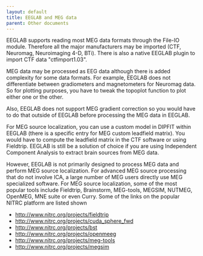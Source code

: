 ```yaml
---
layout: default
title: EEGLAB and MEG data
parent: Other documents
---
```


EEGLAB supports reading most MEG data formats through the File-IO
module. Therefore all the major manufacturers may be imported (CTF,
Neuromag, Neuroimaging 4-D, BTi). There is also a native EEGLAB plugin
to import CTF data "ctfimport1.03".

MEG data may be processed as EEG data although there is added complexity
for some data formats. For example, EEGLAB does not differentiate
between gradiometers and magnetometers for Neuromag data. So for
plotting purposes, you have to tweak the topoplot function to plot
either one or the other.

Also, EEGLAB does not support MEG gradient correction so you would have
to do that outside of EEGLAB before processing the MEG data in EEGLAB.

For MEG source localization, you can use a custom model in DIPFIT within
EEGLAB (there is a specific entry for MEG custom leadfield matrix). You
would have to compute the leadfield matrix in the CTF software or using
Fieldtrip. EEGLAB is still be a solution of choice if you are using
Independent Component Analysis to extract brain sources from MEG data.

However, EEGLAB is not primarily designed to process MEG data and
perform MEG source localization. For advanced MEG source processing that
do not involve ICA, a large number of MEG users directly use MEG
specialized software. For MEG source localization, some of the most
popular tools include Fieldtrip, Brainstorm, MEG-tools, MEGSIM, NUTMEG,
OpenMEG, MNE suite or even Curry. Some of the links on the popular NITRC
platform are listed shown

-   <http://www.nitrc.org/projects/fieldtrip>
-   <http://www.nitrc.org/projects/cuda_sphere_fwd>
-   <http://www.nitrc.org/projects/bst>
-   <http://www.nitrc.org/projects/openmeeg>
-   <http://www.nitrc.org/projects/meg-tools>
-   <http://www.nitrc.org/projects/megsim>